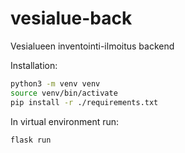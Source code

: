 # vesialue-back
Vesialueen inventointi-ilmoitus backend

Installation:
```bash
python3 -m venv venv
source venv/bin/activate
pip install -r ./requirements.txt
```

In virtual environment run:
```bash
flask run
```
